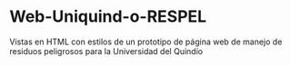 # Web-Uniquind-o-RESPEL
Vistas en HTML con estilos de un prototipo de página web de manejo de residuos peligrosos para la Universidad del Quindío
